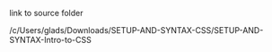 link to source folder


/c/Users/glads/Downloads/SETUP-AND-SYNTAX-CSS/SETUP-AND-SYNTAX-Intro-to-CSS

